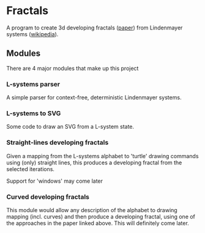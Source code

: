 # Fractals

A program to create 3d developing fractals ([paper](https://doi.org/10.1080/17513472.2013.852399)) from Lindenmayer systems ([wikipedia](https://en.wikipedia.org/wiki/L-system?oldformat=true)).

## Modules
There are 4 major modules that make up this project

### L-systems parser
A simple parser for context-free, deterministic Lindenmayer systems.

### L-systems to SVG
Some code to draw an SVG from a L-system state.


### Straight-lines developing fractals
Given a mapping from the L-systems alphabet to 'turtle' drawing commands using (only) straight lines, this produces a developing fractal from the selected iterations. 

Support for 'windows' may come later


### Curved developing fractals
This module would allow any description of the alphabet to drawing mapping (incl. curves) and then produce a developing fractal, using one of the approaches in the paper linked above. This will definitely come later.